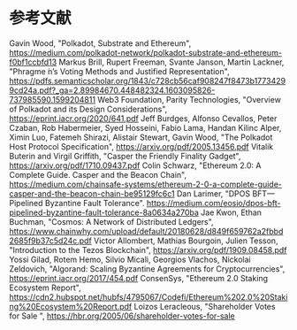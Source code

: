 # 参考文献

Gavin Wood, "Polkadot, Substrate and Ethereum", https://medium.com/polkadot-network/polkadot-substrate-and-ethereum-f0bf1ccbfd13
Markus Brill, Rupert Freeman, Svante Janson, Martin Lackner, "Phragme ́n’s Voting Methods and Justified Representation", https://pdfs.semanticscholar.org/1843/c728cb56caf908247f8473b17734299cd24a.pdf?_ga=2.89984670.448482324.1603095826-737985590.1599204811
Web3 Foundation, Parity Technologies, "Overview of Polkadot and its Design Considerations", https://eprint.iacr.org/2020/641.pdf
Jeff Burdges, Alfonso Cevallos, Peter Czaban, Rob Habermeier, Syed Hosseini, Fabio Lama, Handan Kilinc Alper, Ximin Luo, Fatemeh Shirazi, Alistair Stewart, Gavin Wood, "The Polkadot Host Protocol Specification", https://arxiv.org/pdf/2005.13456.pdf
Vitalik Buterin and Virgil Griffith, "Casper the Friendly Finality Gadget", https://arxiv.org/pdf/1710.09437.pdf
Colin Schwarz, "Ethereum 2.0: A Complete Guide. Casper and the Beacon Chain", https://medium.com/chainsafe-systems/ethereum-2-0-a-complete-guide-casper-and-the-beacon-chain-be95129fc6c1
Dan Larimer, "DPOS BFT— Pipelined Byzantine Fault Tolerance". https://medium.com/eosio/dpos-bft-pipelined-byzantine-fault-tolerance-8a0634a270ba
Jae Kwon, Ethan Buchman, "Cosmos: A Network of Distributed Ledgers", https://www.chainwhy.com/upload/default/20180628/d849f659762a2fbbd2685f9b37c5d24c.pdf
Victor Allombert, Mathias Bourgoin, Julien Tesson, "Introduction to the Tezos Blockchain", https://arxiv.org/pdf/1909.08458.pdf
Yossi Gilad, Rotem Hemo, Silvio Micali, Georgios Vlachos, Nickolai Zeldovich, "Algorand: Scaling Byzantine Agreements for Cryptocurrencies", https://eprint.iacr.org/2017/454.pdf
ConsenSys, "Ethereum 2.0 Staking Ecosystem Report", https://cdn2.hubspot.net/hubfs/4795067/Codefi/Ethereum%202.0%20Staking%20Ecosystem%20Report.pdf
Loizos Leracleous,  "Shareholder Votes for Sale ", https://hbr.org/2005/06/shareholder-votes-for-sale	